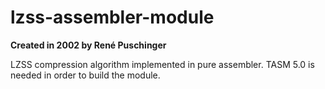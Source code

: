 # lzss-assembler-module
**Created in 2002 by René Puschinger**

LZSS compression algorithm implemented in pure assembler.
TASM 5.0 is needed in order to build the module.